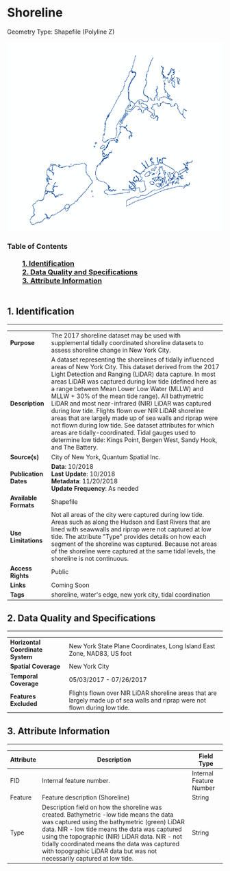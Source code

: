 # Shoreline
Geometry Type: Shapefile (Polyline Z)<br><br>![image](https://github.com/CityOfNewYork/nyc-geo-metadata/blob/master/Images/TidalShoreline.PNG)

### Table of Contents<br><br>&nbsp;&nbsp;&nbsp;&nbsp;&nbsp;&nbsp;&nbsp;&nbsp;&nbsp;[**1. Identification**](#1-identification)<br>&nbsp;&nbsp;&nbsp;&nbsp;&nbsp;&nbsp;&nbsp;&nbsp;&nbsp;[**2. Data Quality and Specifications**](#2-data-quality-and-specifications)<br>&nbsp;&nbsp;&nbsp;&nbsp;&nbsp;&nbsp;&nbsp;&nbsp;&nbsp;[**3. Attribute Information**](#3-attribute-information)<br><br>
## 1. Identification
---------------------------------------------
|     |     |
| --- | --- |
**Purpose** |The 2017 shoreline dataset may be used with supplemental tidally coordinated shoreline datasets to assess shoreline change in New York City. 
**Description** |A dataset representing the shorelines of tidally influenced areas of New York City. This dataset derived from the 2017 Light Detection and Ranging (LiDAR) data capture. In most areas LiDAR was captured during low tide (defined here as a range between Mean Lower Low Water (MLLW) and MLLW + 30% of the mean tide range). All bathymetric LiDAR and most near-infrared (NIR) LiDAR was captured during low tide. Flights flown over NIR LiDAR shoreline areas that are largely made up of sea walls and riprap were not flown during low tide. See dataset attributes for which areas are tidally-coordinated. Tidal gauges used to determine low tide: Kings Point, Bergen West, Sandy Hook, and The Battery.
**Source(s)** |City of New York, Quantum Spatial Inc.
**Publication Dates** |**Data**: 10/2018<br>**Last Update**: 10/2018<br>**Metadata**: 11/20/2018<br>**Update Frequency**: As needed
**Available Formats** |Shapefile
**Use Limitations** |Not all areas of the city were captured during low tide. Areas such as along the Hudson and East Rivers that are lined with seawwalls and riprap were not captured at low tide. The attribute "Type" provides details on how each segment of the shoreline was captured. Because not areas of the shoreline were captured at the same tidal levels, the shoreline is not continuous. 
**Access Rights** |Public
**Links** |Coming Soon
**Tags** |shoreline, water's edge, new york city, tidal coordination
## 2. Data Quality and Specifications
---------------------------------------------
|     |     |
| --- | --- |
**Horizontal Coordinate System** |New York State Plane Coordinates, Long Island East Zone, NAD83, US foot
**Spatial Coverage** |New York City
**Temporal Coverage** |05/03/2017 - 07/26/2017
**Features Excluded** |Flights flown over NIR LiDAR shoreline areas that are largely made up of sea walls and riprap were not flown during low tide.
## 3. Attribute Information
---------------------------------------------
| Attribute | Description | Field Type | 
|------------ | ------------- | -------- | 
| FID | Internal feature number. | Internal Feature Number | 
| Feature | Feature description (Shoreline) | String | 
| Type | Description field on how the shoreline was created. Bathymetric -low tide means the data was captured using the bathymetric (green) LiDAR data. NIR - low tide means the data was captured using the topographic (NIR) LiDAR data. NIR - not tidally coordinated means the data was captured with topographic LiDAR data but was not necessarily captured at low tide.  | String | 
